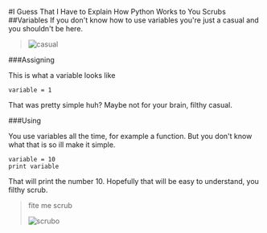 #I Guess That I Have to Explain How Python Works to You Scrubs
##Variables
If you don't know how to use variables you're just a casual and you shouldn't be here.

>![casual](https://static2.fjcdn.com/comments/5470371+_d23eb823879d90b44f520a3104de5e17.jpg)

###Assigning

This is what a variable looks like

```
variable = 1
```
That was pretty simple huh? Maybe not for your brain, filthy casual.

###Using

You use variables all the time, for example a function. But you don't know what that is so ill make it simple.

```
variable = 10
print variable
```
That will print the number 10. Hopefully that will be easy to understand, you filthy scrub.

>fite me scrub
>
>![scrubo](http://i.imgur.com/wnIaRyJ.gif)
